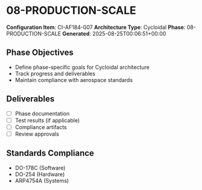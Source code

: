 # 08-PRODUCTION-SCALE

**Configuration Item**: CI-AF184-007
**Architecture Type**: Cycloidal
**Phase**: 08-PRODUCTION-SCALE
**Generated**: 2025-08-25T00:06:51+00:00

## Phase Objectives
- Define phase-specific goals for Cycloidal architecture
- Track progress and deliverables
- Maintain compliance with aerospace standards

## Deliverables
- [ ] Phase documentation
- [ ] Test results (if applicable)
- [ ] Compliance artifacts
- [ ] Review approvals

## Standards Compliance
- DO-178C (Software)
- DO-254 (Hardware)
- ARP4754A (Systems)

